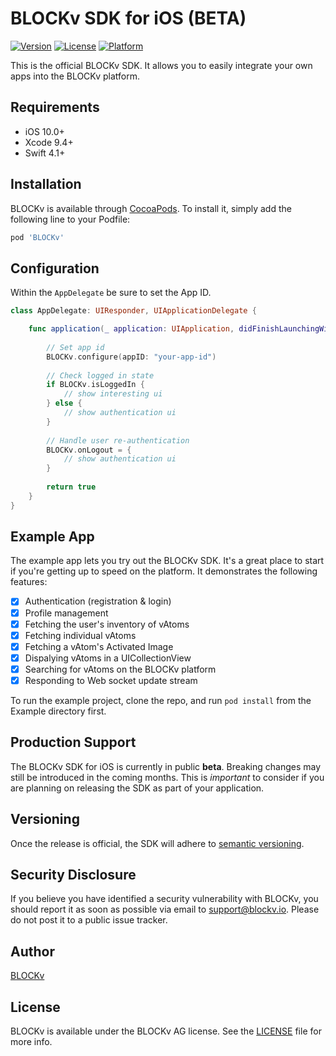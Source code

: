 # BLOCKv SDK for iOS (BETA)

[![Version](https://img.shields.io/cocoapods/v/BLOCKv.svg?style=flat)](http://cocoapods.org/pods/BLOCKv)
[![License](https://img.shields.io/cocoapods/l/BLOCKv.svg?style=flat)](http://cocoapods.org/pods/BLOCKv)
[![Platform](https://img.shields.io/cocoapods/p/BLOCKv.svg?style=flat)](http://cocoapods.org/pods/BLOCKv)

This is the official BLOCKv SDK. It allows you to easily integrate your own apps into the BLOCKv platform.

## Requirements

- iOS 10.0+
- Xcode 9.4+
- Swift 4.1+

## Installation

BLOCKv is available through [CocoaPods](http://cocoapods.org). To install
it, simply add the following line to your Podfile:

```ruby
pod 'BLOCKv'
```

## Configuration

Within the `AppDelegate` be sure to set the App ID.

```swift
class AppDelegate: UIResponder, UIApplicationDelegate {

    func application(_ application: UIApplication, didFinishLaunchingWithOptions launchOptions: [UIApplicationLaunchOptionsKey: Any]?) -> Bool {
    
        // Set app id
        BLOCKv.configure(appID: "your-app-id")
        
        // Check logged in state
        if BLOCKv.isLoggedIn {
            // show interesting ui
        } else {
            // show authentication ui
        }
        
        // Handle user re-authentication
        BLOCKv.onLogout = {
            // show authentication ui
        }
        
        return true
    }
}
```

## Example App

The example app lets you try out the BLOCKv SDK. It's a great place to start if you're getting up to speed on the platform. It demonstrates the following features:

- [x] Authentication (registration & login)
- [x] Profile management
- [x] Fetching the user's inventory of vAtoms
- [x] Fetching individual vAtoms
- [x] Fetching a vAtom's Activated Image
- [x] Dispalying vAtoms in a UICollectionView
- [x] Searching for vAtoms on the BLOCKv platform
- [x] Responding to Web socket update stream

To run the example project, clone the repo, and run `pod install` from the Example directory first.

## Production Support

The BLOCKv SDK for iOS is currently in public **beta**. Breaking changes may still be introduced in the coming months.  This is *important* to consider if you are planning on releasing the SDK as part of your application.

## Versioning

Once the release is official, the SDK will adhere to [semantic versioning](https://semver.org).

## Security Disclosure

If you believe you have identified a security vulnerability with BLOCKv, you should report it as soon as possible via email to support@blockv.io. Please do not post it to a public issue tracker.

## Author

[BLOCKv](developer.blockv.io)

## License

BLOCKv is available under the BLOCKv AG license. See the [LICENSE](./LICENSE) file for more info.
